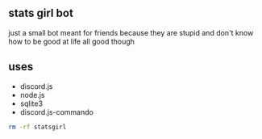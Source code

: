 ## stats girl bot
just a small bot meant for friends 
because they are stupid
and don't know how to be good at life
all good though

## uses
- discord.js
- node.js
- sqlite3
- discord.js-commando


```bash
rm -rf statsgirl
```